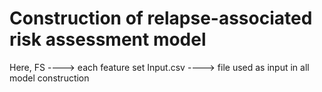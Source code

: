 # Construction of relapse-associated risk assessment model

Here, FS ----> each feature set 
Input.csv ----> file used as input in all model construction
